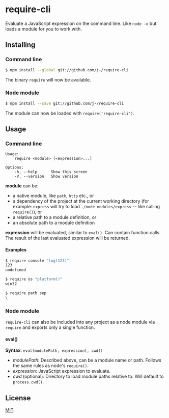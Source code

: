 require-cli
===========

Evaluate a JavaScript expression on the command line. Like `node -e` but loads a module for you to work with.

## Installing

### Command line

```bash
$ npm install --global git://github.com/j-/require-cli
```

The binary `require` will now be available.

### Node module

```bash
$ npm install --save git://github.com/j-/require-cli
```

The module can now be loaded with `require('require-cli')`.

## Usage

### Command line

    Usage:
        require <module> [<expression>...]
    
    Options:
        -h, --help      Show this screen
        -V, --version   Show version

**module** can be:
* a native module, like `path`, `http` etc., or
* a dependency of the project at the current working directory (for example: `express` will try to load `./node_modules/express` -- like calling `require()`), or
* a relative path to a module definition, or
* an absolute path to a module definition

**expression** will be evaluated, similar to `eval()`. Can contain function calls. The result of the last evaluated expression will be returned.

#### Examples

```bash
$ require console "log(123)"
123
undefined

$ require os "platform()"
win32

$ require path sep
\
```

### Node module

`require-cli` can also be included into any project as a node module via `require` and exports only a single function.

#### eval()

**Syntax**: `eval(modulePath, expression[, cwd])`
* _modulePath_: Described above, can be a module name or path. Follows the same rules as node's `require()`.
* _expression_: JavaScript expression to evaluate.
* _cwd_ (optional): Directory to load module paths relative to. Will default to `process.cwd()`.

## License

[MIT](LICENSE).

